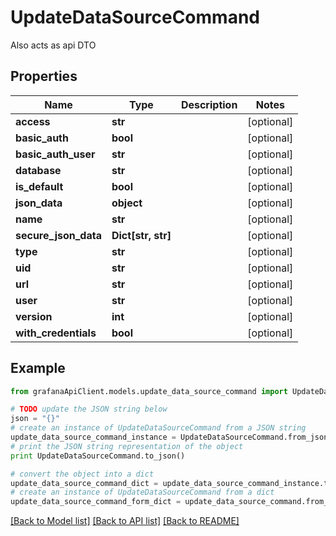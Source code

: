 # UpdateDataSourceCommand

Also acts as api DTO

## Properties
Name | Type | Description | Notes
------------ | ------------- | ------------- | -------------
**access** | **str** |  | [optional] 
**basic_auth** | **bool** |  | [optional] 
**basic_auth_user** | **str** |  | [optional] 
**database** | **str** |  | [optional] 
**is_default** | **bool** |  | [optional] 
**json_data** | **object** |  | [optional] 
**name** | **str** |  | [optional] 
**secure_json_data** | **Dict[str, str]** |  | [optional] 
**type** | **str** |  | [optional] 
**uid** | **str** |  | [optional] 
**url** | **str** |  | [optional] 
**user** | **str** |  | [optional] 
**version** | **int** |  | [optional] 
**with_credentials** | **bool** |  | [optional] 

## Example

```python
from grafanaApiClient.models.update_data_source_command import UpdateDataSourceCommand

# TODO update the JSON string below
json = "{}"
# create an instance of UpdateDataSourceCommand from a JSON string
update_data_source_command_instance = UpdateDataSourceCommand.from_json(json)
# print the JSON string representation of the object
print UpdateDataSourceCommand.to_json()

# convert the object into a dict
update_data_source_command_dict = update_data_source_command_instance.to_dict()
# create an instance of UpdateDataSourceCommand from a dict
update_data_source_command_form_dict = update_data_source_command.from_dict(update_data_source_command_dict)
```
[[Back to Model list]](../README.md#documentation-for-models) [[Back to API list]](../README.md#documentation-for-api-endpoints) [[Back to README]](../README.md)


